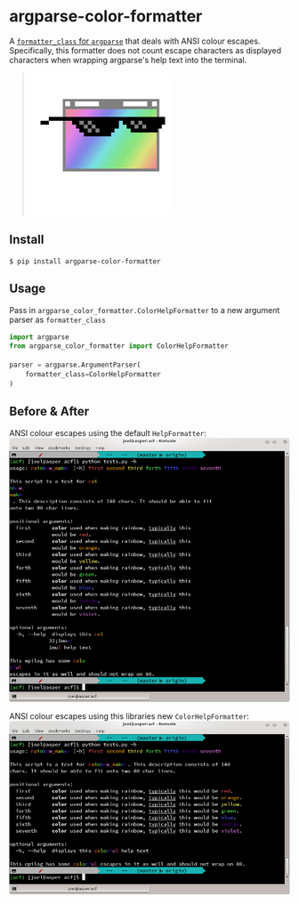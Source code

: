 # argparse-color-formatter
A [`formatter_class` for `argparse`](https://docs.python.org/3/library/argparse.html#formatter-class) that deals with ANSI colour escapes. Specifically, this formatter does not count escape characters as displayed characters when wrapping argparse's help text into the terminal.

> ![That script's help text is so cool...](/acf.png "That script's help text is so cool...")

## Install

```shell
$ pip install argparse-color-formatter
```

## Usage

Pass in `argparse_color_formatter.ColorHelpFormatter` to a new argument parser as `formatter_class`

```python
import argparse
from argparse_color_formatter import ColorHelpFormatter

parser = argparse.ArgumentParser(
    formatter_class=ColorHelpFormatter
)
```

## Before & After
ANSI colour escapes using the default `HelpFormatter`:
![before screenshot](/before.png)

ANSI colour escapes using this libraries new `ColorHelpFormatter`:
![after screenshot](/after.png)
